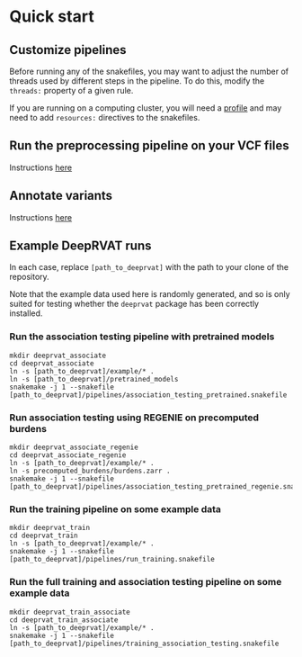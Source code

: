 # Quick start


## Customize pipelines

Before running any of the snakefiles, you may want to adjust the number of threads used by different steps in the pipeline. To do this, modify the `threads:` property of a given rule.

If you are running on a computing cluster, you will need a [profile](https://github.com/snakemake-profiles) and may need to add `resources:` directives to the snakefiles.


## Run the preprocessing pipeline on your VCF files

Instructions [here](preprocessing.md)


## Annotate variants

Instructions [here](annotations.md)


## Example DeepRVAT runs

In each case, replace `[path_to_deeprvat]` with the path to your clone of the repository.

Note that the example data used here is randomly generated, and so is only suited for testing whether the `deeprvat` package has been correctly installed.


### Run the association testing pipeline with pretrained models

```shell
mkdir deeprvat_associate
cd deeprvat_associate
ln -s [path_to_deeprvat]/example/* .
ln -s [path_to_deeprvat]/pretrained_models
snakemake -j 1 --snakefile [path_to_deeprvat]/pipelines/association_testing_pretrained.snakefile
```


### Run association testing using REGENIE on precomputed burdens

```shell
mkdir deeprvat_associate_regenie
cd deeprvat_associate_regenie
ln -s [path_to_deeprvat]/example/* .
ln -s precomputed_burdens/burdens.zarr .
snakemake -j 1 --snakefile [path_to_deeprvat]/pipelines/association_testing_pretrained_regenie.snakefile
```


### Run the training pipeline on some example data

```shell
mkdir deeprvat_train
cd deeprvat_train
ln -s [path_to_deeprvat]/example/* .
snakemake -j 1 --snakefile [path_to_deeprvat]/pipelines/run_training.snakefile
```


### Run the full training and association testing pipeline on some example data

```shell
mkdir deeprvat_train_associate
cd deeprvat_train_associate
ln -s [path_to_deeprvat]/example/* .
snakemake -j 1 --snakefile [path_to_deeprvat]/pipelines/training_association_testing.snakefile
```
